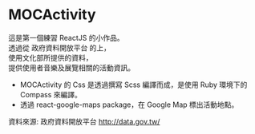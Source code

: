 # MOCActivity
 
這是第一個練習 ReactJS 的小作品。<br />
透過從 政府資料開放平台 的上，<br />
使用文化部所提供的資料，<br />
提供使用者音樂及展覽相關的活動資訊。

* MOCActivity 的 Css 是透過撰寫 Scss 編譯而成，是使用 Ruby 環境下的 Compass 來編譯。
* 透過 react-google-maps package，在 Google Map 標出活動地點。


資料來源: 政府資料開放平台 http://data.gov.tw/ 
